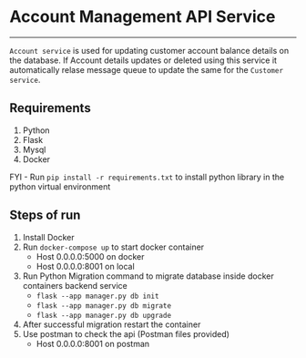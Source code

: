 # Account Management API Service
---
`Account service` is used for updating customer account balance details on the database. If Account details updates or deleted using this service it automatically relase message queue to update the same for the `Customer service`.


## Requirements
1. Python
2. Flask
3. Mysql
4. Docker

FYI - Run `pip install -r requirements.txt` to install python library in the python virtual environment 

## Steps of run
1. Install Docker
2. Run `docker-compose up` to start docker container
    * Host 0.0.0.0:5000 on docker
    * Host 0.0.0.0:8001 on local
3. Run Python Migration command to migrate database inside docker containers backend service
    * `flask --app manager.py db init`
    * `flask --app manager.py db migrate`
    * `flask --app manager.py db upgrade`
4. After successful migration restart the container
5. Use postman to check the api (Postman files provided) 
   * Host 0.0.0.0:8001 on postman



